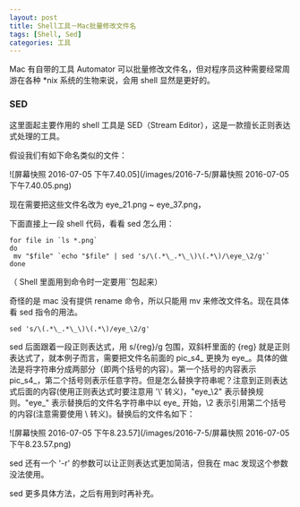 ```yaml
---
layout: post
title: Shell工具－Mac批量修改文件名
tags: [Shell, Sed]
categories: 工具
---
```


Mac 有自带的工具 Automator 可以批量修改文件名，但对程序员这种需要经常周游在各种 *nix 系统的生物来说，会用 shell 显然是更好的。

<!--more-->

### SED

这里面起主要作用的 shell 工具是 SED（Stream Editor），这是一款擅长正则表达式处理的工具。

假设我们有如下命名类似的文件：

 ![屏幕快照 2016-07-05 下午7.40.05](/images/2016-7-5/屏幕快照 2016-07-05 下午7.40.05.png)

现在需要把这些文件名改为 eye\_21.png ~ eye\_37.png， 

下面直接上一段 shell 代码，看看 sed 怎么用：

```shell
for file in `ls *.png`
do
 mv "$file" `echo "$file" | sed 's/\(.*\_.*\_\)\(.*\)/\eye_\2/g'`
done
```

（ Shell 里面用到命令时一定要用``包起来）

奇怪的是 mac 没有提供 rename 命令，所以只能用 mv 来修改文件名。现在具体看 sed 指令的用法。

```shell
sed 's/\(.*\_.*\_\)\(.*\)/eye_\2/g'
```

sed 后面跟着一段正则表达式，用 s/{reg}/g 包围，双斜杆里面的 {reg} 就是正则表达式了，就本例子而言，需要把文件名前面的 pic_s4\_ 更换为 eye\_。具体的做法是将字符串分成两部分（即两个括号的内容）。第一个括号的内容表示 pic_s4\_，第二个括号则表示任意字符。但是怎么替换字符串呢？注意到正则表达式后面的内容(使用正则表达式时要注意用 '\\' 转义)，"eye\_\2" 表示替换规则。"eye\_" 表示替换后的文件名字符串中以 eye_ 开始，\2 表示引用第二个括号的内容(注意需要使用 \\ 转义)。替换后的文件名如下：

 ![屏幕快照 2016-07-05 下午8.23.57](/images/2016-7-5/屏幕快照 2016-07-05 下午8.23.57.png)

sed 还有一个 '-r' 的参数可以让正则表达式更加简洁，但我在 mac 发现这个参数没法使用。

sed 更多具体方法，之后有用到时再补充。